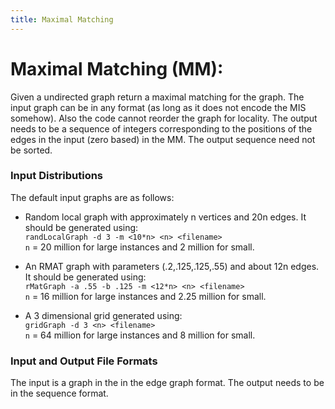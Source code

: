 ```yaml
---
title: Maximal Matching
---
```


# Maximal Matching (MM):

Given a undirected graph return a maximal matching for the graph.
The input graph can be in any format (as long as it does not
encode the MIS somehow).  Also the code cannot reorder the graph for
locality.  The output needs to be a sequence of integers corresponding
to the positions of the edges in the input (zero based) in the MM.
The output sequence need not be sorted.

###  Input Distributions

The default input graphs are as follows:

- Random local graph with approximately n vertices and 20n
edges.   It should be generated using:  
`randLocalGraph -d 3 -m <10*n> <n> <filename>`  
`n` = 20 million for large instances and 2 million for small.

- An RMAT graph with parameters (.2,.125,.125,.55) and about 12n edges.
It should be generated using:  
`rMatGraph -a .55 -b .125 -m <12*n> <n> <filename>`  
`n` = 16 million for large instances and 2.25 million for small.

- A 3 dimensional grid generated using:  
`gridGraph -d 3 <n> <filename>`  
`n` = 64 million for large instances and 8 million for small.

### Input and Output File Formats 

The input is a graph in the in the edge graph format.  The 
output needs to be in the sequence format.  
